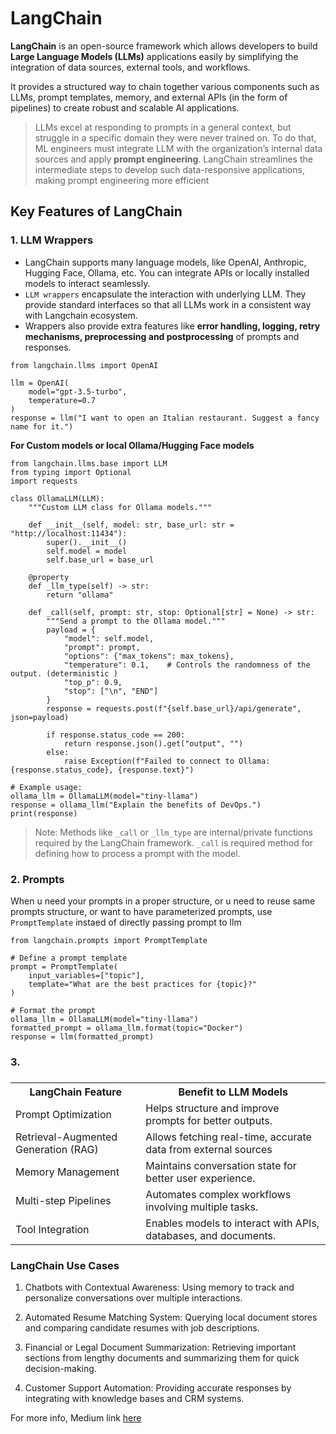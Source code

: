 # LangChain <svg xmlns="http://www.w3.org/2000/svg">
**LangChain** is an open-source framework which allows developers to build  **Large Language Models (LLMs)** applications easily by simplifying the integration of 
data sources, external tools, and workflows. 

It provides a structured way to chain together various components such as LLMs, prompt templates, memory, and external 
APIs (in the form of pipelines) to create robust and scalable AI applications.

> LLMs excel at responding to prompts in a general context, but struggle in a specific domain they were never trained on. To do that, ML engineers must integrate 
LLM with the organization’s internal data sources and apply **prompt engineering**.
LangChain streamlines the intermediate steps to develop such data-responsive applications, making prompt engineering more efficient


## Key Features of LangChain

### 1. LLM Wrappers
- LangChain supports many language models, like OpenAI, Anthropic, Hugging Face, Ollama, etc. You can integrate APIs or locally installed models to interact seamlessly.
- `LLM wrappers` encapsulate the interaction with underlying LLM. They provide standard interfaces so that all LLMs work in a consistent way with Langchain ecosystem.
- Wrappers also provide extra features like **error handling, logging, retry mechanisms, preprocessing and postprocessing** of prompts and responses.
```
from langchain.llms import OpenAI

llm = OpenAI(
    model="gpt-3.5-turbo",
    temperature=0.7
)
response = llm("I want to open an Italian restaurant. Suggest a fancy name for it.")
```

**For Custom models or local Ollama/Hugging Face models**

```
from langchain.llms.base import LLM
from typing import Optional
import requests

class OllamaLLM(LLM):
    """Custom LLM class for Ollama models."""

    def __init__(self, model: str, base_url: str = "http://localhost:11434"):
        super().__init__()
        self.model = model
        self.base_url = base_url

    @property
    def _llm_type(self) -> str:
        return "ollama"

    def _call(self, prompt: str, stop: Optional[str] = None) -> str:
        """Send a prompt to the Ollama model."""
        payload = {
            "model": self.model,
            "prompt": prompt,
            "options": {"max_tokens": max_tokens},
            "temperature": 0.1,    # Controls the randomness of the output. (deterministic )
            "top_p": 0.9,
            "stop": ["\n", "END"]
        }
        response = requests.post(f"{self.base_url}/api/generate", json=payload)
        
        if response.status_code == 200:
            return response.json().get("output", "")
        else:
            raise Exception(f"Failed to connect to Ollama: {response.status_code}, {response.text}")

# Example usage:
ollama_llm = OllamaLLM(model="tiny-llama")
response = ollama_llm("Explain the benefits of DevOps.")
print(response)

```

> Note: Methods like `_call` or `_llm_type` are internal/private functions required by the LangChain framework. `_call` is required method for defining how to process a prompt with the model.

### 2. Prompts
When u need your prompts in a proper structure, or u need to reuse same prompts structure, or want to have parameterized prompts, use `PromptTemplate` instaed of directly passing prompt to llm
```
from langchain.prompts import PromptTemplate

# Define a prompt template
prompt = PromptTemplate(
    input_variables=["topic"],
    template="What are the best practices for {topic}?"
)

# Format the prompt
ollama_llm = OllamaLLM(model="tiny-llama")
formatted_prompt = ollama_llm.format(topic="Docker")
response = llm(formatted_prompt)
```

### 3. 
###
###
###

<table>
  <tr>
    <th>LangChain Feature</th>
    <th>Benefit to LLM Models</th>
  </tr>
  <tr>
    <td>Prompt Optimization</td>
    <td>Helps structure and improve prompts for better outputs.</td>
  </tr>
  <tr>
    <td>Retrieval-Augmented Generation (RAG)</td>
    <td>Allows fetching real-time, accurate data from external sources</td>
  </tr>
  <tr>
    <td>Memory Management</td>
    <td>Maintains conversation state for better user experience.</td>
  </tr>
  <tr>
    <td>Multi-step Pipelines</td>
    <td>Automates complex workflows involving multiple tasks.</td>
  </tr>
  <tr>
    <td>Tool Integration</td>
    <td>Enables models to interact with APIs, databases, and documents.</td>
  </tr>
</table>


### LangChain Use Cases

1. Chatbots with Contextual Awareness: 
Using memory to track and personalize conversations over multiple interactions.

2. Automated Resume Matching System: 
Querying local document stores and comparing candidate resumes with job descriptions.

3. Financial or Legal Document Summarization: 
Retrieving important sections from lengthy documents and summarizing them for quick decision-making.

4. Customer Support Automation: 
Providing accurate responses by integrating with knowledge bases and CRM systems.

For more info, Medium link <a href="https://cobusgreyling.medium.com/the-growing-langchain-ecosystem-f3bcb688df7a">here</a>
